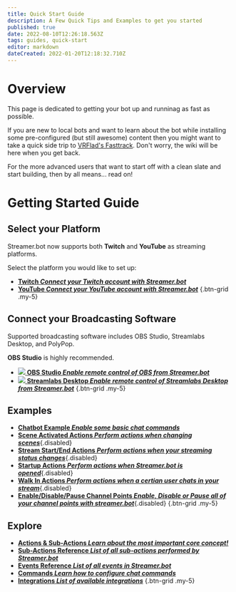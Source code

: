 ```yaml
---
title: Quick Start Guide
description: A Few Quick Tips and Examples to get you started
published: true
date: 2022-08-10T12:26:18.563Z
tags: guides, quick-start
editor: markdown
dateCreated: 2022-01-20T12:18:32.710Z
---
```


# Overview
This page is dedicated to getting your bot up and runninag as fast as possible. 

If you are new to local bots and want to learn about the bot while installing some pre-configured (but still awesome) content then you might want to take a quick side trip to [VRFlad's Fasttrack](https://vrflad.com/fasttrack). Don't worry, the wiki will be here when you get back.

For the more advanced users that want to start off with a clean slate and start building, then by all means... read on!

# Getting Started Guide

## Select your Platform

Streamer.bot now supports both **Twitch** and **YouTube** as streaming platforms.

Select the platform you would like to set up:

- [<i class="mdi mdi-twitch text--twitch"></i> **Twitch *Connect your Twitch account with Streamer.bot***](/en/Quick-Start/Twitch)
- [<i class="mdi mdi-youtube text--youtube"></i> **YouTube *Connect your YouTube account with Streamer.bot***](/en/Quick-Start/YouTube)
{.btn-grid .my-5}


## Connect your Broadcasting Software

Supported broadcasting software includes OBS Studio, Streamlabs Desktop, and PolyPop.

**OBS Studio** is highly recommended.


- [<img src="https://streamer.bot/img/integrations/obs.svg" /> **OBS Studio *Enable remote control of OBS from Streamer.bot***](/en/Quick-Start/OBS)
- [<img src="https://streamer.bot/img/integrations/streamlabs.png" /> **Streamlabs Desktop *Enable remote control of Streamlabs Desktop from Streamer.bot***](/en/Quick-Start/Streamlabs-Desktop)
{.btn-grid .my-5}

## Examples

 - [<i class="mdi mdi-chat"></i> **Chatbot Example *Enable some basic chat commands***](/en/Quick-Start/Commands)
- [<i class="mdi mdi-camera"></i> **Scene Activated Actions *Perform actions when changing scenes***](/en/Quick-Start/Examples/Scene-Change-Actions){.disabled}
- [<i class="mdi mdi-signal"></i> **Stream Start/End Actions *Perform actions when your streaming status changes***](/en/Quick-Start/Examples/Streaming-Actions){.disabled}
- [<i class="mdi mdi-launch"></i> **Startup Actions *Perform actions when Streamer.bot is opened***](/en/Quick-Start/Examples/Startup-Actions){.disabled}
- [<i class="mdi mdi-walk"></i> **Walk In Actions *Perform actions when a certian user chats in your stream***](/en/Quick-Start/Examples/Walkin-Actions){.disabled}
- [<i class="mdi mdi-adjust"></i> **Enable/Disable/Pause Channel Points *Enable, Disable or Pause all of your channel points with streamer.bot***](/en/Quick-Start/Examples/Enable-Disable-Channel-Points){.disabled}
{.btn-grid .my-5}

## Explore
- [<i class="mdi mdi-lightning-bolt primary--text"></i> **Actions &amp; Sub-Actions *Learn about the most important core concept!***](/en/Actions)
- [<i class="mdi mdi-lightning-bolt-outline primary--text"></i> **Sub-Actions Reference *List of all sub-actions performed by Streamer.bot***](/en/Sub-Actions)
- [<i class="mdi mdi-creation primary--text"></i> **Events Reference *List of all events in Streamer.bot***](/en/Events)
- [<i class="mdi mdi-comment primary--text"></i> **Commands *Learn how to configure chat commands***](/en/Commands)
- [<i class="mdi mdi-view-grid-plus primary--text"></i> **Integrations *List of available integrations***](/en/Integrations)
{.btn-grid .my-5}

